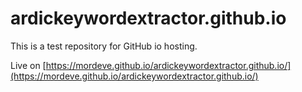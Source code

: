 # ardickeywordextractor.github.io

This is a test repository for GitHub io hosting.

Live on [https://mordeve.github.io/ardickeywordextractor.github.io/](https://mordeve.github.io/ardickeywordextractor.github.io/)
